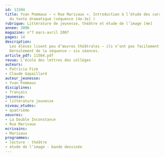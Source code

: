 ```yaml
---
id: 11504
title: Yvan Pommaux – « Rue Marivaux ». Introduction à l’étude des caractéristiques
  du texte dramatique (séquence [4e-3e] )
rubrique: Littérature de jeunesse, théâtre et étude de l’image [4e]
annee: 2006
magazine: n°7 mars-avril 2007
pages: 14
description: 
  Les élèves lisent peu d’œuvres théâtrales – ils n’ont pas facilement accès à ce genre très codé et qui exige des représentations mentales complexes. Avec « Rue Marivaux » (d’après « La Double Inconstance »), Yvan Pommaux a réalisé une double transposition – il a tout d’abord construit un léger cadre narratif dans lequel des adolescents répètent une pièce de Marivaux. Puis il a dessiné ce contexte et cette répétition qui offre, grâce à un genre particulier, la bande dessinée, à voir et à lire le texte de théâtre. Faire découvrir aux élèves cette écriture originale semble un moyen de les aider à bien comprendre la spécificité du discours dramatique. Les séances présentées ici peuvent servir d’introduction à l’étude intégrale de « La Double Inconstance ».
  Déroulement de la séquence – six séances.
article_pdf: 11504.pdf
revue: L’école des lettres des collèges
auteurs:
- Patricia Fize
- Claude Gapaillard
auteur_jeunesse:
- Yvan Pommaux
disciplines:
- français
jeunesse:
- littérature jeunesse
niveau_etudes:
- quatrième
oeuvres:
- La Double Inconstance
- Rue Marivaux
ecrivains:
- Marivaux
programmes:
- lecture - théâtre
- étude de l’image - bande dessinée
---
```

